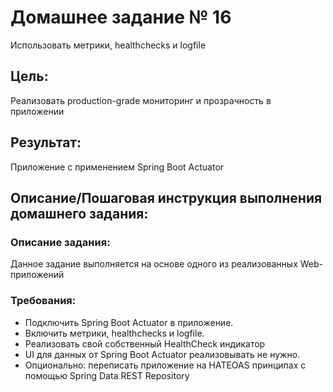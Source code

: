 # Домашнее задание № 16
Использовать метрики, healthchecks и logfile

## Цель:
Реализовать production-grade мониторинг и прозрачность в приложении

## Результат: 
Приложение с применением Spring Boot Actuator

## Описание/Пошаговая инструкция выполнения домашнего задания:

### Описание задания:
Данное задание выполняется на основе одного из реализованных Web-приложений

### Требования:
* Подключить Spring Boot Actuator в приложение.
* Включить метрики, healthchecks и logfile.
* Реализовать свой собственный HealthCheck индикатор
* UI для данных от Spring Boot Actuator реализовывать не нужно.
* Опционально: переписать приложение на HATEOAS принципах с помощью Spring Data REST Repository